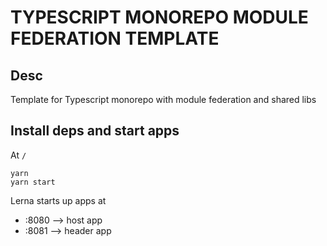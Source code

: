 # TYPESCRIPT MONOREPO MODULE FEDERATION TEMPLATE

## Desc

Template for Typescript monorepo with module federation and shared libs

## Install deps and start apps

At `/`

```
yarn
yarn start
```

Lerna starts up apps at
- :8080 --> host app
- :8081 --> header app
